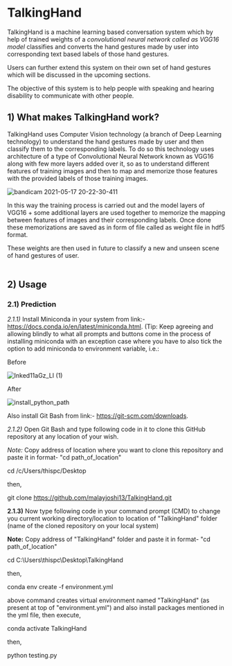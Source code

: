 # TalkingHand
TalkingHand is a machine learning based conversation system which by help of trained weights of a **convolutional neural network* called as *VGG16 model** classifies and converts the hand gestures made by user into corresponding text based labels of those hand gestures. 

Users can further extend this system on their own set of hand gestures which will be discussed in the upcoming sections.

The objective of this system is to help people with speaking and hearing disability to communicate with other people.

## 1) What makes TalkingHand work?
TalkingHand uses Computer Vision technology (a branch of Deep Learning technology) to understand the hand gestures made by user and then classify them to the corresponding labels. To do so this technology uses architecture of a type of Convolutional Neural Network known as VGG16 along with few more layers added over it, so as to understand different features of training images and then to map and memorize those features with the provided labels of those training images.

![bandicam 2021-05-17 20-22-30-411](https://user-images.githubusercontent.com/71775151/118512165-30449600-b750-11eb-93e5-1a0724a8374c.jpg)

In this way the training process is carried out and the model layers of VGG16 + some additional layers are used together to memorize the mapping between features of images and their corresponding labels. Once done these memorizations are saved as in form of file called as weight file in hdf5 format.

These weights are then used in future to classify a new and unseen scene of hand gestures of user.
<br>
<br>

## 2) Usage

### 2.1) Prediction
*2.1.1)* Install Miniconda in your system from link:- https://docs.conda.io/en/latest/miniconda.html. (Tip: Keep agreeing and allowing blindly to what all prompts and buttons come in the process of installing miniconda with an exception case where you have to also tick the option to add miniconda to environment variable, i.e.:

Before

![Inked11aGz_LI (1)](https://user-images.githubusercontent.com/71775151/118517428-d1cde680-b754-11eb-88ec-edb6388063c3.jpg)

After

![install_python_path](https://user-images.githubusercontent.com/71775151/118516836-4f452700-b754-11eb-998e-6d96f56b9aed.png)

Also install Git Bash from link:- https://git-scm.com/downloads.

*2.1.2)* Open Git Bash and type following code in it to clone this GitHub repository at any location of your wish.

*Note:* Copy address of location where you want to clone this repository and paste it in format- "cd path_of_location"

cd /c/Users/thispc/Desktop

then,

git clone https://github.com/malayjoshi13/TalkingHand.git


**2.1.3)** Now type following code in your command prompt (CMD) to change you current working directory/location to location of "TalkingHand" folder (name of the cloned repository on your local system)

**Note:** Copy address of "TalkingHand" folder and paste it in format- "cd path_of_location"


cd C:\Users\thispc\Desktop\TalkingHand

then,


conda env create -f environment.yml


above command creates virtual environment named "TalkingHand" (as present at top of "environment.yml") and also install packages mentioned in the yml file, then execute,


conda activate TalkingHand

then,

python testing.py
```







